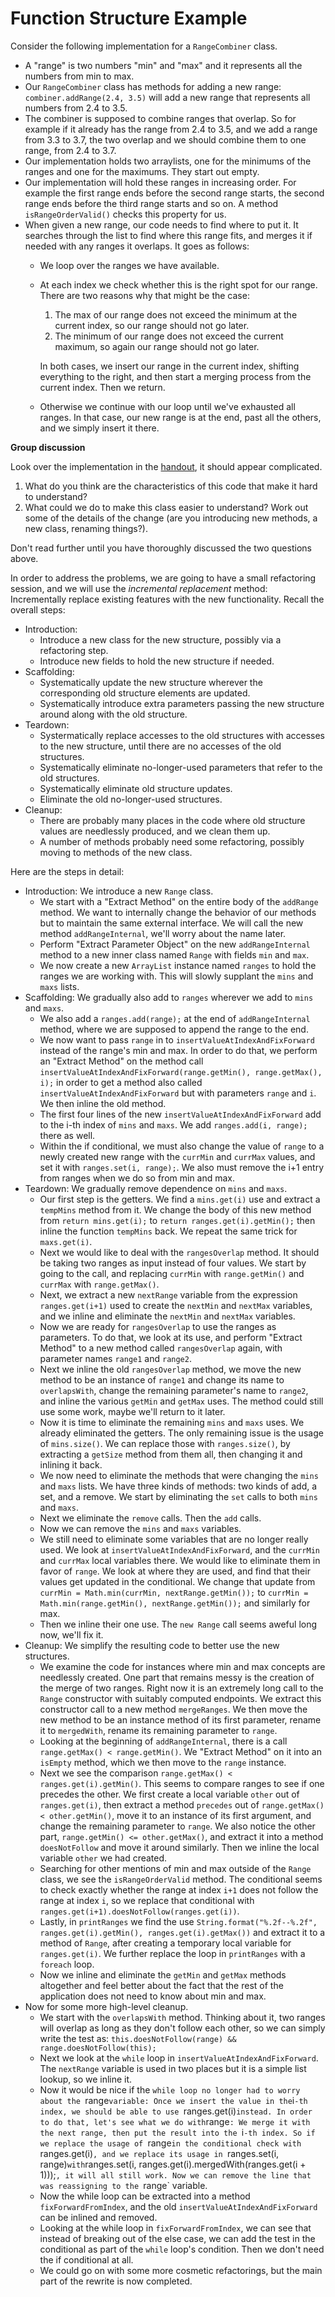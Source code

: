 # Function Structure Example

Consider the following implementation for a `RangeCombiner` class.

- A "range" is two numbers "min" and "max" and it represents all the numbers from min to max.
- Our `RangeCombiner` class has methods for adding a new range: `combiner.addRange(2.4, 3.5)` will add a new range that represents all numbers from 2.4 to 3.5.
- The combiner is supposed to combine ranges that overlap. So for example if it already has the range from 2.4 to 3.5, and we add a range from 3.3 to 3.7, the two overlap and we should combine them to one range, from 2.4 to 3.7.
- Our implementation holds two arraylists, one for the minimums of the ranges and one for the maximums. They start out empty.
- Our implementation will hold these ranges in increasing order. For example the first range ends before the second range starts, the second range ends before the third range starts and so on. A method `isRangeOrderValid()` checks this property for us.
- When given a new range, our code needs to find where to put it. It searches through the list to find where this range fits, and merges it if needed with any ranges it overlaps. It goes as follows:
    - We loop over the ranges we have available.
    - At each index we check whether this is the right spot for our range. There are two reasons why that might be the case:
        1. The max of our range does not exceed the minimum at the current index, so our range should not go later.
        2. The minimum of our range does not exceed the current maximum, so again our range should not go later.

        In both cases, we insert our range in the current index, shifting everything to the  right, and then start a merging process from the current index. Then we return.
    - Otherwise we continue with our loop until we've exhausted all ranges. In that case, our new range is at the end, past all the others, and we simply insert it there.


**Group discussion**

Look over the implementation in the [handout](activity3-1functionStructureHandout.md), it should appear complicated.

1. What do you think are the characteristics of this code that make it hard to understand?
2. What could we do to make this class easier to understand? Work out some of the details of the change (are you introducing new methods, a new class, renaming things?).

Don't read further until you have thoroughly discussed the two questions above.

In order to address the problems, we are going to have a small refactoring session, and we will use the *incremental replacement* method: Incrementally replace existing features with the new functionality. Recall the overall steps:

- Introduction:
    - Introduce a new class for the new structure, possibly via a refactoring step.
    - Introduce new fields to hold the new structure if needed.
- Scaffolding:
    - Systematically update the new structure wherever the corresponding old structure elements are updated.
    - Systematically introduce extra parameters passing the new structure around along with the old structure.
- Teardown:
    - Systermatically replace accesses to the old structures with accesses to the new structure, until there are no accesses of the old structures.
    - Systematically eliminate no-longer-used parameters that refer to the old structures.
    - Systematically eliminate old structure updates.
    - Eliminate the old no-longer-used structures.
- Cleanup:
    - There are probably many places in the code where old structure values are needlessly produced, and we clean them up.
    - A number of methods probably need some refactoring, possibly moving to methods of the new class.

Here are the steps in detail:

- Introduction: We introduce a new `Range` class.
    - We start with a "Extract Method" on the entire body of the `addRange` method. We want to internally change the behavior of our methods but to maintain the same external interface. We will call the new method `addRangeInternal`, we'll worry about the name later.
    - Perform "Extract Parameter Object" on the new `addRangeInternal` method to a new inner class named `Range` with fields `min` and `max`.
    - We now create a new `ArrayList` instance named `ranges` to hold the ranges we are working with. This will slowly supplant the `mins` and `maxs` lists.
- Scaffolding: We gradually also add to `ranges` wherever we add to `mins` and `maxs`.
    - We also add a `ranges.add(range);` at the end of `addRangeInternal` method, where we are supposed to append the range to the end.
    - We now want to pass `range` in to `insertValueAtIndexAndFixForward` instead of the range's min and max. In order to do that, we perform an "Extract Method" on the method call `insertValueAtIndexAndFixForward(range.getMin(), range.getMax(), i);` in order to get a method also called `insertValueAtIndexAndFixForward` but with parameters `range` and `i`. We then inline the old method.
    - The first four lines of the new `insertValueAtIndexAndFixForward` add to the i-th index of `mins` and `maxs`. We add `ranges.add(i, range);` there as well.
    - Within the if conditional, we must also change the value of `range` to a newly created new range with the `currMin` and `currMax` values, and set it with `ranges.set(i, range);`. We also must remove the i+1 entry from ranges when we do so from min and max.
- Teardown: We gradually remove dependence on `mins` and `maxs`.
    - Our first step is the getters. We find a `mins.get(i)` use and extract a `tempMins` method from it. We change the body of this new method from `return mins.get(i);` to `return ranges.get(i).getMin();` then inline the function `tempMins` back. We repeat the same trick for `maxs.get(i)`.
    - Next we would like to deal with the `rangesOverlap` method. It should be taking two ranges as input instead of four values. We start by going to the call, and replacing `currMin` with `range.getMin()` and `currMax` with `range.getMax()`.
    - Next, we extract a new `nextRange` variable from the expression `ranges.get(i+1)` used to create  the `nextMin` and `nextMax` variables, and we inline and eliminate the `nextMin` and `nextMax` variables.
    - Now we are ready for `rangesOverlap` to use the ranges as parameters. To do that, we look at its use, and perform "Extract Method" to a new method called `rangesOverlap` again, with parameter names `range1` and `range2`.
    - Next we inline the old `rangesOverlap` method, we move the new method to be an instance of `range1` and change its name to `overlapsWith`, change the remaining parameter's name to `range2`, and inline the various `getMin` and `getMax` uses. The method could still use some work, maybe we'll return to it later.
    - Now it is time to eliminate the remaining `mins` and `maxs` uses. We already eliminated the getters. The only remaining issue is the usage of `mins.size()`. We can replace those with `ranges.size()`, by extracting a `getSize` method from them all, then changing it and inlining it back.
    - We now need to eliminate the methods that were changing the `mins` and `maxs` lists. We have three kinds of methods: two kinds of add, a set, and a remove. We start by eliminating the `set` calls to both `mins` and `maxs`.
    - Next we eliminate the `remove` calls. Then the `add` calls.
    - Now we can remove the `mins` and `maxs` variables.
    - We still need to eliminate some variables that are no longer really used. We look at `insertValueAtIndexAndFixForward`, and the `currMin` and `currMax` local variables there. We would like to eliminate them in favor of `range`. We look at where they are used, and find that their values get updated in the conditional. We change that update from `currMin = Math.min(currMin, nextRange.getMin());` to `currMin = Math.min(range.getMin(), nextRange.getMin());` and similarly for max.
    - Then we inline their one use. The `new Range` call seems aweful long now, we'll fix it.
- Cleanup: We simplify the resulting code to better use the new structures.
    - We examine the code for instances where min and max concepts are needlessly created. One part that remains messy is the creation of the merge of two ranges. Right now it is an extremely long call to the `Range` constructor with suitably computed endpoints. We extract this constructor call to a new method `mergeRanges`. We then move the new method to be an instance method of its first parameter, rename it to `mergedWith`, rename its remaining parameter to `range`.
    - Looking at the beginning of `addRangeInternal`, there is a call `range.getMax() < range.getMin()`. We "Extract Method" on it into an `isEmpty` method, which we then move to the `range` instance.
    - Next we see the comparison `range.getMax() < ranges.get(i).getMin()`. This seems to compare ranges to see if one precedes the other. We first create a local variable `other` out of `ranges.get(i)`, then extract a method `precedes` out of `range.getMax() < other.getMin()`, move it to an instance of its first argument, and change the remaining parameter to `range`. We also notice the other part, `range.getMin() <= other.getMax()`, and extract it into a method `doesNotFollow` and move it around similarly. Then we inline the local variable `other` we had created.
    - Searching for other mentions of min and max outside of the `Range` class, we see the `isRangeOrderValid` method. The conditional seems to check exactly whether the range at index `i+1` does not follow the range at index `i`, so we replace that conditional with `ranges.get(i+1).doesNotFollow(ranges.get(i))`.
    - Lastly, in `printRanges` we find the use `String.format("%.2f--%.2f", ranges.get(i).getMin(), ranges.get(i).getMax())` and extract it to a method of `Range`, after creating a temporary local variable for `ranges.get(i)`. We further replace the loop in `printRanges` with a `foreach` loop.
    - Now we inline and eliminate the `getMin` and `getMax` methods altogether and feel better about the fact that the rest of the application does not need to know about min and max.
- Now for some more high-level cleanup.
    - We start with the `overlapsWith` method. Thinking about it, two ranges will overlap as long as they don't follow each other, so we can simply write the test as: `this.doesNotFollow(range) && range.doesNotFollow(this);`
    - Next we look at the `while` loop in `insertValueAtIndexAndFixForward`. The `nextRange` variable is used in two places but it is a simple list lookup, so we inline it.
    - Now it would be nice if the `while loop no longer had to worry about the `range` variable: Once we insert the value in the `i`-th index, we should be able to use `ranges.get(i)` instead. In order to do that, let's see what we do with `range`: We merge it with the next range, then put the result into the `i`-th index. So if we replace the usage of `range`in the conditional check with `ranges.get(i)`, and we replace its usage in `ranges.set(i, range)` with `ranges.set(i, ranges.get(i).mergedWith(ranges.get(i + 1)));`, it will all still work. Now we can remove the line that was reassigning to the `range` variable.
    - Now the while loop can be extracted into a method `fixForwardFromIndex`, and the old `insertValueAtIndexAndFixForward` can be inlined and removed.
    - Looking at the while loop in `fixForwardFromIndex`, we can see that instead of breaking out of the else case, we can add the test in the conditional as part of the `while` loop's condition. Then we don't need the if conditional at all.
    - We could go on with some more cosmetic refactorings, but the main part of the rewrite is now completed.
